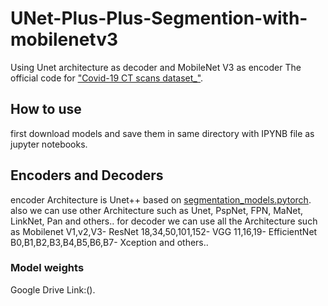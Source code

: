 # UNet-Plus-Plus-Segmention-with-mobilenetv3
Using Unet architecture as decoder and MobileNet V3 as encoder
The official code for ["Covid-19 CT scans dataset_"](https://www.kaggle.com/datasets/andrewmvd/mosmed-covid19-ct-scans).

## How to use
first download models and save them in same directory with IPYNB file as jupyter notebooks.
## Encoders and Decoders
encoder Architecture is Unet++ based on [segmentation_models.pytorch](https://github.com/qubvel/segmentation_models.pytorch/tree/master/segmentation_models_pytorch).
also we can use other Architecture such as Unet, PspNet, FPN, MaNet, LinkNet, Pan and others..
for decoder we can use all the Architecture such as Mobilenet V1,v2,V3- ResNet 18,34,50,101,152- VGG 11,16,19- EfficientNet B0,B1,B2,B3,B4,B5,B6,B7- Xception and others..

### Model weights
Google Drive Link:().
